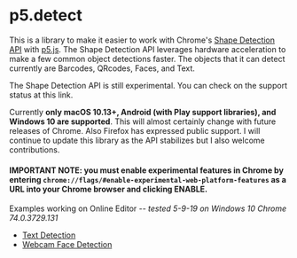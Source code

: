 # p5.detect

This is a library to make it easier to work with Chrome's [Shape Detection API](https://wicg.github.io/shape-detection-api/) with [p5.js](https://p5js.org/). The Shape Detection API leverages hardware acceleration to make a few common object detections faster. The objects that it can detect currently are Barcodes, QRcodes, Faces, and Text. 

The Shape Detection API is still experimental. You can check on the support status at this link.

Currently **only macOS 10.13+, Android (with Play support libraries), and Windows 10 are supported**. This will almost certainly change with future releases of Chrome. Also Firefox has expressed public support. I will continue to update this library as the API stabilizes but I also welcome contributions.

#### IMPORTANT NOTE: you must enable experimental features in Chrome by entering `chrome://flags/#enable-experimental-web-platform-features` as a URL into your Chrome browser and clicking ENABLE.

Examples working on Online Editor *-- tested 5-9-19 on Windows 10 Chrome 74.0.3729.131*
- [Text Detection](https://editor.p5js.org/stalgiag/sketches/gWt90AgKg)
- [Webcam Face Detection](https://editor.p5js.org/stalgiag/sketches/PTjy00828)
